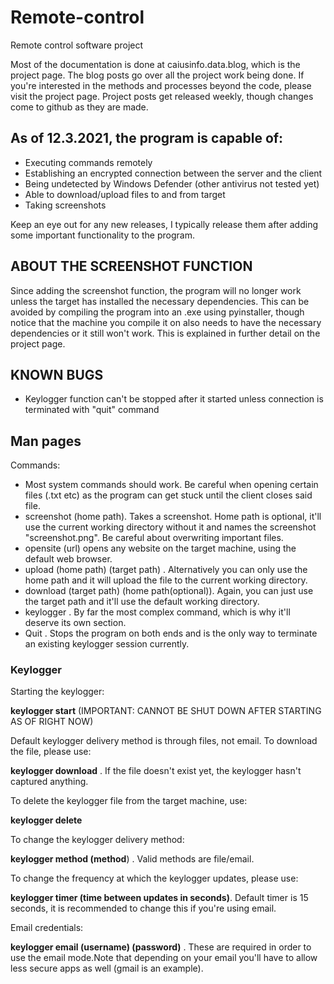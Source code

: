# Remote-control
Remote control software project



Most of the documentation is done at caiusinfo.data.blog, which is the project page. 
The blog posts go over all the project work being done.
If you're interested in the methods and processes beyond the code, please visit the project page. 
Project posts get released weekly, though changes come to github as they are made.

## As of 12.3.2021, the program is capable of:

- Executing commands remotely
- Establishing an encrypted connection between the server and the client
- Being undetected by Windows Defender (other antivirus not tested yet)
- Able to download/upload files to and from target
- Taking screenshots

Keep an eye out for any new releases, I typically release them after adding some important
functionality to the program. 

## ABOUT THE SCREENSHOT FUNCTION

Since adding the screenshot function, the program will no longer work unless the target has 
installed the necessary dependencies. This can be avoided by compiling the program into an .exe
using pyinstaller, though notice that the machine you compile it on also needs to have
the necessary dependencies or it still won't work. This is explained in further detail on the project page.


## KNOWN BUGS

- Keylogger function can't be stopped after it started unless connection is terminated with "quit" command



## Man pages


Commands:

- Most system commands should work. Be careful when opening certain files (.txt etc) as the program can get stuck until the client closes said file.
- screenshot (home path). Takes a screenshot. Home path is optional, it'll use the current working directory without it and names the screenshot "screenshot.png". Be careful about overwriting important files.
- opensite (url) opens any website on the target machine, using the default web browser.
- upload (home path) (target path) . Alternatively you can only use the home path and it will upload the file to the current working directory.
- download (target path) (home path(optional)). Again, you can just use the target path and it'll use the default working directory.
- keylogger . By far the most complex command, which is why it'll deserve its own section.
- Quit . Stops the program on both ends and is the only way to terminate an existing keylogger session currently.

### Keylogger

Starting the keylogger:

**keylogger start** (IMPORTANT: CANNOT BE SHUT DOWN AFTER STARTING AS OF RIGHT NOW)

Default keylogger delivery method is through files, not email. To download the file, please use:

**keylogger download** . If the file doesn't exist yet, the keylogger hasn't captured anything.

To delete the keylogger file from the target machine, use:

**keylogger delete**

To change the keylogger delivery method:

**keylogger method (method**) . Valid methods are file/email. 

To change the frequency at which the keylogger updates, please use:

**keylogger timer (time between updates in seconds)**. Default timer is 15 seconds, it is recommended to change this if you're using email. 


Email credentials:

**keylogger email (username) (password)** . These are required in order to use the email mode.Note that depending on your email you'll have to allow less secure apps as well (gmail is an example). 
